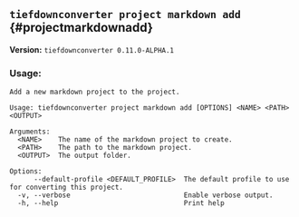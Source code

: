 ## `tiefdownconverter project markdown add` {#projectmarkdownadd}

**Version:** `tiefdownconverter 0.11.0-ALPHA.1`

### Usage:
```
Add a new markdown project to the project.

Usage: tiefdownconverter project markdown add [OPTIONS] <NAME> <PATH> <OUTPUT>

Arguments:
  <NAME>    The name of the markdown project to create.
  <PATH>    The path to the markdown project.
  <OUTPUT>  The output folder.

Options:
      --default-profile <DEFAULT_PROFILE>  The default profile to use for converting this project.
  -v, --verbose                            Enable verbose output.
  -h, --help                               Print help
```

